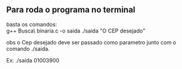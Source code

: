 ## Para roda o programa no terminal
basta os comandos:</br>
g++ Busca\ binaria.c -o saida
./saida "O CEP desejado"

obs o Cep desejado deve ser passado como parametro junto com o comando ./saida.

Ex: ./saida 01003900
